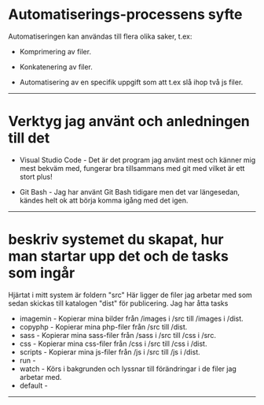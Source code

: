 # Automatiserings-processens syfte
Automatiseringen kan användas till flera olika saker, t.ex:
* Komprimering av filer.

* Konkatenering av filer.

* Automatisering av en specifik uppgift som att t.ex slå ihop två js filer.

* * *

# Verktyg jag använt och anledningen till det
* Visual Studio Code - Det är det program jag använt mest och känner mig mest bekväm med, fungerar bra tillsammans med git med vilket är ett stort plus!

* Git Bash - Jag har använt Git Bash tidigare men det var längesedan, kändes helt ok att börja komma igång med det igen.

* * *

# beskriv systemet du skapat, hur man startar upp det och de tasks som ingår
Hjärtat i mitt system är foldern "src" Här ligger de filer jag arbetar med som sedan skickas till katalogen "dist" för publicering.
Jag har åtta tasks
* imagemin - Kopierar mina bilder från /images i /src till /images i /dist.
* copyphp - Kopierar mina php-filer från /src till /dist.
* sass - Kopierar mina sass-filer från /sass i /src till /css i /src.
* css - Kopierar mina css-filer från /css i /src till /css i /dist.
* scripts - Kopierar mina js-filer från /js i /src till /js i /dist.
* run - 
* watch - Körs i bakgrunden och lyssnar till förändringar i de filer jag arbetar med.
* default - 
* * *
